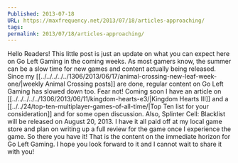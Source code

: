 ```yaml
---
Published: 2013-07-18
URL: https://maxfrequency.net/2013/07/18/articles-approaching/
tags: 
permalink: 2013/07/18/articles-approaching/
---
```

Hello Readers! This little post is just an update on what you can expect here on Go Left Gaming in the coming weeks. As most gamers know, the summer can be a slow time for new games and content actually being released. Since my [[../../../../../1306/2013/06/17/animal-crossing-new-leaf-week-one/|weekly Animal Crossing posts]] are done, regular content on Go Left Gaming has slowed down too. Fear not! Coming soon I have an article on [[../../../../../1306/2013/06/11/kingdom-hearts-e3/|Kingdom Hearts III]] and a [[../../24/top-ten-multiplayer-games-of-all-time/|Top Ten list for your consideration]] and for some open discussion. Also, Splinter Cell: Blacklist will be released on August 20, 2013. I have it all paid off at my local game store and plan on writing up a full review for the game once I experience the game. So there you have it! That is the content on the immediate horizon for Go Left Gaming. I hope you look forward to it and I cannot wait to share it with you!